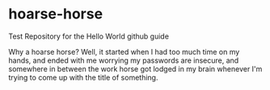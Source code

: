 # hoarse-horse
Test Repository for the Hello World github guide

Why a hoarse horse? Well, it started when I had too much time on my hands, and ended with me worrying my passwords are insecure, and somewhere in between the work horse got lodged in my brain whenever I'm trying to come up with the title of something.
